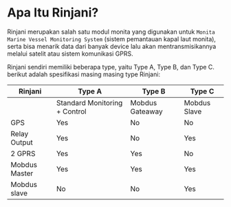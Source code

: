 # Apa Itu Rinjani?

Rinjani merupakan salah satu modul monita yang digunakan untuk `Monita Marine Vessel Monitoring System` (sistem pemantauan kapal laut monita), serta bisa menarik data dari banyak device lalu akan mentransmisikannya melalui satelit atau sistem komunikasi GPRS.

Rinjani sendiri memiliki beberapa type, yaitu Type A, Type B, dan Type C.
berikut adalah spesifikasi masing masing type Rinjani:

| Rinjani       | Type A                        | Type B          | Type C       |
| ------------- | ----------------------------- | --------------- | ------------ |
|               | Standard Monitoring + Control | Mobdus Gateaway | Mobdus Slave |
| GPS           | Yes                           | No              | No           |
| Relay Output  | Yes                           | No              | Yes          |
| 2 GPRS        | Yes                           | Yes             | No           |
| Mobdus Master | Yes                           | Yes             | Yes          |
| Mobdus slave  | No                            | No              | Yes          |

